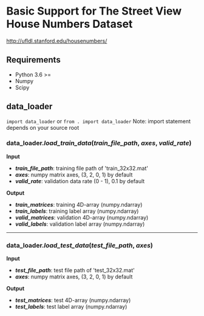 # Basic Support for The Street View House Numbers Dataset
http://ufldl.stanford.edu/housenumbers/

## Requirements
- Python 3.6 >=
- Numpy
- Scipy

## data_loader
`import data_loader` or `from . import data_loader`
Note: import statement depends on your source root

### data_loader.***load_train_data***(*train_file_path*, *axes*, *valid_rate*)
**Input**
- ***train_file_path***: training file path of 'train_32x32.mat'
- ***axes***: numpy matrix axes, (3, 2, 0, 1) by default
- ***valid_rate***: validation data rate (0 - 1), 0.1 by default

**Output**
- ***train_matrices***: training 4D-array (numpy.ndarray)
- ***train_labels***: training label array (numpy.ndarray)
- ***valid_matrices***: validation 4D-array (numpy.ndarray)
- ***valid_labels***: validation label array (numpy.ndarray)

---
### data_loader.***load_test_data***(*test_file_path*, *axes*)
**Input**
- ***test_file_path***: test file path of 'test_32x32.mat'
- ***axes***: numpy matrix axes, (3, 2, 0, 1) by default

**Output**
- ***test_matrices***: test 4D-array (numpy.ndarray)
- ***test_labels***: test label array (numpy.ndarray)
